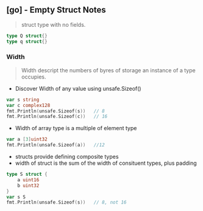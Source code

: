 ## [go] - Empty Struct Notes

> struct type with no fields.
```go
type Q struct{}
type q struct{}
```

### Width
> Width descript the numbers of byres of storage an instance of a type occupies.
* Discover Width of any value using unsafe.Sizeof()
```go
var s string
var c complex128
fmt.Println(unsafe.Sizeof(s))   // 8
fmt.Println(unsafe.Sizeof(c))   // 16
```

* Width of array type is a multiple of element type
```go
var a [3]uint32
fmt.Println(unsafe.Sizeof(a))   //12
```

* structs provide defining composite types
* width of struct is the sum of the width of consituent types, plus padding
```go
type S struct {
    a uint16
    b uint32
}
var s S
fmt.Println(unsafe.Sizeof(s))   // 8, not 16
```